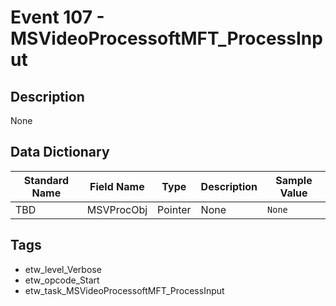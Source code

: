 # Event 107 - MSVideoProcessoftMFT_ProcessInput

## Description
None

## Data Dictionary
|Standard Name|Field Name|Type|Description|Sample Value|
|---|---|---|---|---|
|TBD|MSVProcObj|Pointer|None|`None`|

## Tags
* etw_level_Verbose
* etw_opcode_Start
* etw_task_MSVideoProcessoftMFT_ProcessInput